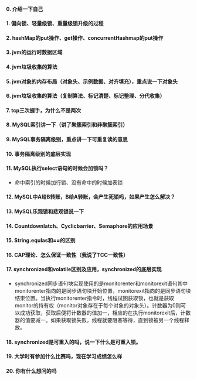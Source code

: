 #### 0. 介绍一下自己

#### 1. 偏向锁、轻量级锁、重量级锁升级的过程

#### 2. hashMap的put操作、get操作、concurrentHashmap的put操作

#### 3. jvm的运行时数据区域

#### 4. jvm垃圾收集的算法

#### 5. jvm对象的内存布局（对象头、示例数据、对齐填充），重点说一下对象头

#### 6. jvm垃圾收集的算法（复制算法、标记清楚、标记整理、分代收集）

#### 7. tcp三次握手，为什么不是两次

#### 8. MySQL索引讲一下（讲了聚簇索引和非聚簇索引）

#### 9. MySQL事务隔离级别，重点讲一下可重复读的意思

#### 10. **事务隔离级别的底层实现**

#### 11. MySQL执行select语句的时候会加锁吗？

- 命中索引的时候加行锁、没有命中的时候加表锁

#### 12. MySQL中A给B转账，B给A转账，会产生死锁吗，如果产生怎么解决？

#### 13. MySQL乐观锁和悲观锁说一下

#### 14. Countdownlatch、Cyclicbarrier、Semaphore的应用场景

#### 15. String.equlas和==的区别

#### 16. CAP理论、怎么保证一致性（我说了TCC一致性）

#### 17. synchronized和volatile区别及应用，synchronized的底层实现

- synchronized同步语句块实现使用的是monitorenter和monitorexit语句其中monitorenter指向的是同步语句块开始位置，monitorexit指向的是同步语句块结束位置。当执行monitorenter指令时，线程试图获取锁，也就是获取monitor的持有权（monitor对象存在于每个对象的对象头）。计数器为0则可以成功获取，获取后便将计数器的值加一，相应的在执行monitorexit后，计数器的值要减一。如果获取锁失败，线程就要阻塞等待，直到锁被另一个线程释放。

#### 18. synchronized是可重入的吗，说一下什么是可重入锁。

#### 19. 大学时有参加什么比赛吗，现在学习成绩怎么样

#### 20. 你有什么想问的吗



